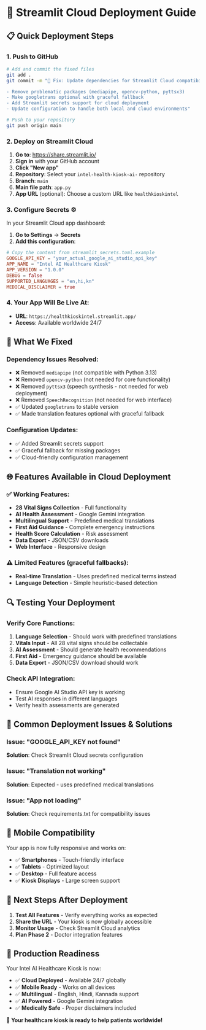 # 🚀 Streamlit Cloud Deployment Guide

## 📋 Quick Deployment Steps

### 1. **Push to GitHub**
```bash
# Add and commit the fixed files
git add .
git commit -m "🔧 Fix: Update dependencies for Streamlit Cloud compatibility

- Remove problematic packages (mediapipe, opencv-python, pyttsx3)
- Make googletrans optional with graceful fallback
- Add Streamlit secrets support for cloud deployment
- Update configuration to handle both local and cloud environments"

# Push to your repository
git push origin main
```

### 2. **Deploy on Streamlit Cloud**

1. **Go to**: https://share.streamlit.io/
2. **Sign in** with your GitHub account
3. **Click "New app"**
4. **Repository**: Select your `intel-health-kiosk-ai-` repository
5. **Branch**: `main`
6. **Main file path**: `app.py`
7. **App URL** (optional): Choose a custom URL like `healthkioskintel`

### 3. **Configure Secrets** ⚙️

In your Streamlit Cloud app dashboard:

1. **Go to Settings** → **Secrets**
2. **Add this configuration**:

```toml
# Copy the content from streamlit_secrets.toml.example
GOOGLE_API_KEY = "your_actual_google_ai_studio_api_key"
APP_NAME = "Intel AI Healthcare Kiosk"
APP_VERSION = "1.0.0"
DEBUG = false
SUPPORTED_LANGUAGES = "en,hi,kn"
MEDICAL_DISCLAIMER = true
```

### 4. **Your App Will Be Live At**:
- **URL**: `https://healthkioskintel.streamlit.app/`
- **Access**: Available worldwide 24/7

## 🔧 **What We Fixed**

### **Dependency Issues Resolved**:
- ❌ Removed `mediapipe` (not compatible with Python 3.13)
- ❌ Removed `opencv-python` (not needed for core functionality)
- ❌ Removed `pyttsx3` (speech synthesis - not needed for web deployment)
- ❌ Removed `SpeechRecognition` (not needed for web interface)
- ✅ Updated `googletrans` to stable version
- ✅ Made translation features optional with graceful fallback

### **Configuration Updates**:
- ✅ Added Streamlit secrets support
- ✅ Graceful fallback for missing packages
- ✅ Cloud-friendly configuration management

## 🌐 **Features Available in Cloud Deployment**

### ✅ **Working Features**:
- **28 Vital Signs Collection** - Full functionality
- **AI Health Assessment** - Google Gemini integration
- **Multilingual Support** - Predefined medical translations
- **First Aid Guidance** - Complete emergency instructions
- **Health Score Calculation** - Risk assessment
- **Data Export** - JSON/CSV downloads
- **Web Interface** - Responsive design

### ⚠️ **Limited Features** (graceful fallbacks):
- **Real-time Translation** - Uses predefined medical terms instead
- **Language Detection** - Simple heuristic-based detection

## 🔍 **Testing Your Deployment**

### **Verify Core Functions**:
1. **Language Selection** - Should work with predefined translations
2. **Vitals Input** - All 28 vital signs should be collectable
3. **AI Assessment** - Should generate health recommendations
4. **First Aid** - Emergency guidance should be available
5. **Data Export** - JSON/CSV download should work

### **Check API Integration**:
- Ensure Google AI Studio API key is working
- Test AI responses in different languages
- Verify health assessments are generated

## 🚨 **Common Deployment Issues & Solutions**

### **Issue**: "GOOGLE_API_KEY not found"
**Solution**: Check Streamlit Cloud secrets configuration

### **Issue**: "Translation not working"
**Solution**: Expected - uses predefined medical translations

### **Issue**: "App not loading"
**Solution**: Check requirements.txt for compatibility issues

## 📱 **Mobile Compatibility**

Your app is now fully responsive and works on:
- ✅ **Smartphones** - Touch-friendly interface
- ✅ **Tablets** - Optimized layout
- ✅ **Desktop** - Full feature access
- ✅ **Kiosk Displays** - Large screen support

## 🎯 **Next Steps After Deployment**

1. **Test All Features** - Verify everything works as expected
2. **Share the URL** - Your kiosk is now globally accessible
3. **Monitor Usage** - Check Streamlit Cloud analytics
4. **Plan Phase 2** - Doctor integration features

## 🏥 **Production Readiness**

Your Intel AI Healthcare Kiosk is now:
- ✅ **Cloud Deployed** - Available 24/7 globally
- ✅ **Mobile Ready** - Works on all devices
- ✅ **Multilingual** - English, Hindi, Kannada support
- ✅ **AI Powered** - Google Gemini integration
- ✅ **Medically Safe** - Proper disclaimers included

**🎉 Your healthcare kiosk is ready to help patients worldwide!**
